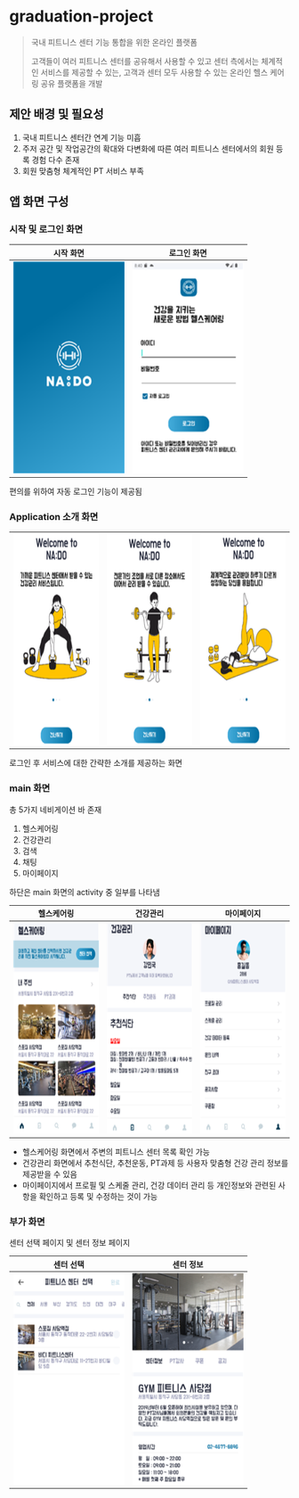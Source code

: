 # graduation-project

> 국내 피트니스 센터 기능 통합을 위한 온라인 플랫폼
> 
> 고객들이 여러 피트니스 센터를 공유해서 사용할 수 있고 센터 측에서는 체계적인 서비스를 제공할 수 있는, 고객과 센터 모두 사용할 수 있는 온라인 헬스 케어링 공유 플랫폼을 개발

## 제안 배경 및 필요성

1. 국내 피트니스 센터간 연계 기능 미흡
2. 주저 공간 및 작업공간의 확대와 다변화에 따른 여러 피트니스 센터에서의 회원 등록 경험 다수 존재
3. 회원 맞춤형 체계적인 PT 서비스 부족

## 앱 화면 구성

### 시작 및 로그인 화면

|시작 화면|로그인 화면|
|-|-|
|<img src="assets/img/splash_login.png" width="200" height="380"/>|<img src="assets/img/login.png" width="200" height="380"/>|

편의를 위하여 자동 로그인 기능이 제공됨


### Application 소개 화면

||||
|-|-|-|
|<img src="assets/img/intro_1.png" width="200" height="380"/>|<img src="assets/img/intro_2.png" width="200" height="380"/>|<img src="assets/img/intro_3.png" width="200" height="380"/>|

로그인 후 서비스에 대한 간략한 소개를 제공하는 화면

### main 화면

총 5가지 네비게이션 바 존재

1. 헬스케어링
2. 건강관리
3. 검색
4. 채팅
5. 마이페이지

하단은 main 화면의 activity 중 일부를 나타냄

|헬스케어링|건강관리|마이페이지|
|-|-|-|
|<img src="assets/img/main_page.png" width="200" height="380"/>|<img src="assets/img/health_care.png" width="200" height="380"/>|<img src="assets/img/my_page.png" width="200" height="380"/>|

* 헬스케어링 화면에서 주변의 피트니스 센터 목록 확인 가능
* 건강관리 화면에서 추천식단, 추천운동, PT과제 등 사용자 맞춤형 건강 관리 정보를 제공받을 수 있음
* 마이페이지에서 프로필 및 스케줄 관리, 건강 데이터 관리 등 개인정보와 관련된 사항을 확인하고 등록 및 수정하는 것이 가능

### 부가 화면
센터 선택 페이지 및 센터 정보 페이지

|센터 선택|센터 정보|
|-|-|
|<img src="assets/img/center_search.png" width="200" height="380"/>|<img src="assets/img/center_info.png" width="200" height="380"/>|